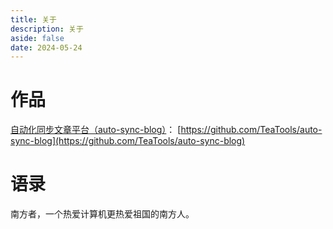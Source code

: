 ```yaml
---
title: 关于
description: 关于
aside: false
date: 2024-05-24
---
```


# 作品

[自动化同步文章平台（auto-sync-blog）](https://github.com/TeaTools/auto-sync-blog)： [https://github.com/TeaTools/auto-sync-blog](https://github.com/TeaTools/auto-sync-blog)


# 语录
南方者，一个热爱计算机更热爱祖国的南方人。